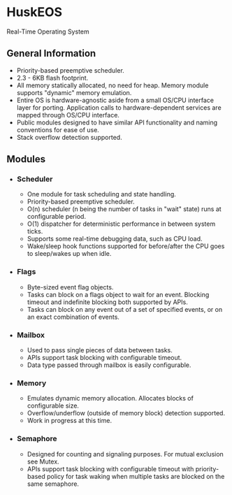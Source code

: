 # HuskEOS
Real-Time Operating System

## General Information
 * Priority-based preemptive scheduler. 
 * 2.3 - 6KB flash footprint. 
 * All memory statically allocated, no need for heap. Memory module supports "dynamic" memory emulation. 
 * Entire OS is hardware-agnostic aside from a small OS/CPU interface layer for porting. Application calls to hardware-dependent
   services are mapped through OS/CPU interface.  
 * Public modules designed to have similar API functionality and naming conventions for ease of use. 
 * Stack overflow detection supported. 

## Modules
 * ### Scheduler
   * One module for task scheduling and state handling. 
   * Priority-based preemptive scheduler.
   * O(n) scheduler (n being the number of tasks in "wait" state) runs at configurable period. 
   * O(1) dispatcher for deterministic performance in between system ticks. 
   * Supports some real-time debugging data, such as CPU load. 
   * Wake/sleep hook functions supported for before/after the CPU goes to sleep/wakes up when idle. 
  
 * ### Flags
   * Byte-sized event flag objects. 
   * Tasks can block on a flags object to wait for an event. Blocking timeout and indefinite blocking both supported by APIs. 
   * Tasks can block on any event out of a set of specified events, or on an exact combination of events.  
  
 * ### Mailbox
   * Used to pass single pieces of data between tasks.  
   * APIs support task blocking with configurable timeout. 
   * Data type passed through mailbox is easily configurable.
  
 * ### Memory
   * Emulates dynamic memory allocation. Allocates blocks of configurable size.   
   * Overflow/underflow (outside of memory block) detection supported.  
   * Work in progress at this time. 
  
 * ### Semaphore
   * Designed for counting and signaling purposes. For mutual exclusion see Mutex.    
   * APIs support task blocking with configurable timeout with priority-based policy for task waking when multiple tasks are blocked on      the same semaphore.  

